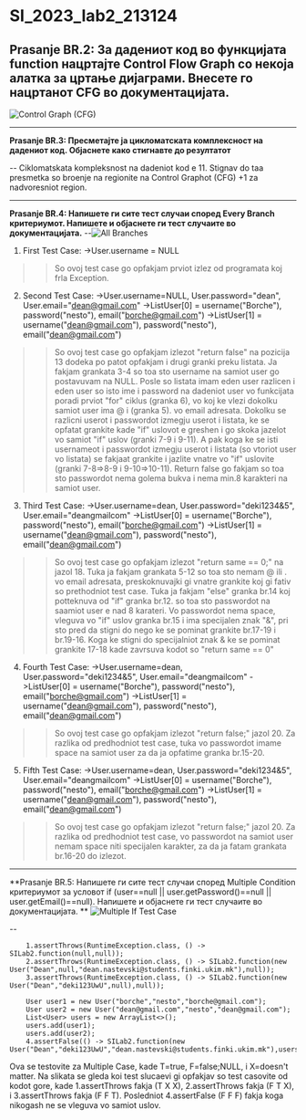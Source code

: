 # SI_2023_lab2_213124

**Prasanje BR.2: За дадениот код во функцијата function нацртајте Control Flow Graph со некоја
алатка за цртање дијаграми. Внесете го нацртанот CFG во документацијата.**
--
![Control Graph (CFG)](https://github.com/imdat1/SI_2023_lab2_213124/assets/88778609/4826fe3b-7669-44c7-9fc4-a9a80895d2ee)
_____________________________________________________________________________________________
**Prasanje BR.3: Пресметајте ја цикломатската комплексност на дадениот код. Објаснете како
стигнавте до резултатот**

-- Ciklomatskata kompleksnost na dadeniot kod e 11. Stignav do taa presmetka so broenje na regionite na Control Graphot (CFG) +1 za nadvoresniot region. 
_____________________________________________________________________________________________
**Prasanje BR.4: Напишете ги сите тест случаи според Every Branch критериумот. Напишете и
објаснете ги тест случаите во документацијата.**
--![All Branches](https://github.com/imdat1/SI_2023_lab2_213124/assets/88778609/dee74c1f-29b3-43f4-bd2c-34cc8c701955)

1. First Test Case:
->User.username = NULL

>>So ovoj test case go opfakjam prviot izlez od programata koj frla Exception.

2. Second Test Case: 
->User.username=NULL, User.password="dean", User.email="dean@gmail.com"
->ListUser[0] = username("Borche"), password("nesto"), email("borche@gmail.com")
->ListUser[1] = username("dean@gmail.com"), password("nesto"), email("dean@gmail.com")

>> So ovoj test case go opfakjam izlezot "return false" na pozicija 13 dodeka po patot opfakjam i drugi granki preku listata. Ja fakjam grankata 3-4 so toa sto username na samiot user go postavuvam na NULL. Posle so listata imam eden user razlicen i eden user so isto ime i password na dadeniot user vo funkcijata poradi prviot "for" ciklus (granka 6), vo koj ke vlezi dokolku samiot user ima @ i (granka 5). vo email adresata. Dokolku se razlicni userot i passwordot izmegju userot i listata, ke se opfatat grankite kade "if" uslovot e greshen i go skoka jazelot vo samiot "if" uslov (granki 7-9 i 9-11). A pak koga ke se isti usernameot i passwordot izmegju userot i listata (so vtoriot user vo listata) se fakjaat grankite i jazlite vnatre vo "if" uslovite (granki 7-8=>8-9 i 9-10=>10-11). Return false go fakjam so toa sto passwordot nema golema bukva i nema min.8 karakteri na samiot user.

3. Third Test Case:
->User.username=dean, User.password="deki1234&5", User.email="deangmailcom"
->ListUser[0] = username("Borche"), password("nesto"), email("borche@gmail.com")
->ListUser[1] = username("dean@gmail.com"), password("nesto"), email("dean@gmail.com")

>> So ovoj test case go opfakjam izlezot "return same == 0;" na jazol 18. Tuka ja fakjam grankata 5-12 so toa sto nemam @ ili . vo email adresata, preskoknuvajki gi vnatre grankite koj gi fativ so prethodniot test case. Tuka ja fakjam "else" granka br.14 koj potteknuva od "if" granka br.12. so toa sto passwordot na saamiot user e nad 8 karateri. Vo passwordot nema space, vleguva vo "if" uslov granka br.15 i ima specijalen znak "&", pri sto pred da stigni do nego ke se pominat grankite br.17-19 i br.19-16. Koga ke stigni do specijalniot znak & ke se pominat grankite 17-18 kade zavrsuva kodot so "return same == 0" 

4. Fourth Test Case:
->User.username=dean, User.password="deki1234&5", User.email="deangmailcom"
->ListUser[0] = username("Borche"), password("nesto"), email("borche@gmail.com")
->ListUser[1] = username("dean@gmail.com"), password("nesto"), email("dean@gmail.com")

>> So ovoj test case go opfakjam izlezot "return false;" jazol 20. Za razlika od predhodniot test case, tuka vo passwordot imame space na samiot user za da ja opfatime granka br.15-20.

5. Fifth Test Case:
->User.username=dean, User.password="deki1234&5", User.email="deangmailcom"
->ListUser[0] = username("Borche"), password("nesto"), email("borche@gmail.com")
->ListUser[1] = username("dean@gmail.com"), password("nesto"), email("dean@gmail.com")

>> So ovoj test case go opfakjam izlezot "return false;" jazol 20. Za razlika od predhodniot test case, vo passwordot na samiot user nemam space niti specijalen karakter, za da ja fatam grankata br.16-20 do izlezot.
_____________________________________________________________________________________________
**Prasanje BR.5: Напишете ги сите тест случаи според Multiple Condition критериумот за условот
if (user==null || user.getPassword()==null || user.getEmail()==null). Напишете и
објаснете ги тест случаите во документацијата.
**
![Multiple If Test Case](https://github.com/imdat1/SI_2023_lab2_213124/assets/88778609/244e4157-10de-4dc0-9644-6302b95f58be)

--      
      
        1.assertThrows(RuntimeException.class, () -> SILab2.function(null,null));
        2.assertThrows(RuntimeException.class, () -> SILab2.function(new User("Dean",null,"dean.nastevski@students.finki.ukim.mk"),null));
        3.assertThrows(RuntimeException.class, () -> SILab2.function(new User("Dean","deki123UwU",null),null));

        User user1 = new User("borche","nesto","borche@gmail.com");
        User user2 = new User("dean@gmail.com","nesto","dean@gmail.com");
        List<User> users = new ArrayList<>();
        users.add(user1);
        users.add(user2);
        4.assertFalse(() -> SILab2.function(new User("Dean","deki123UwU","dean.nastevski@students.finki.ukim.mk"),users));

Ova se testovite za Multiple Case, kade T=true, F=false;NULL, i X=doesn't matter. Na slikata se gleda koi test slucaevi gi opfakjav so test casovite od kodot gore, kade 1.assertThrows fakja (T X X), 2.assertThrows fakja (F T X), i 3.assertThrows fakja (F F T). Posledniot 4.assertFalse (F F F) fakja koga nikogash ne se vleguva vo samiot uslov.
